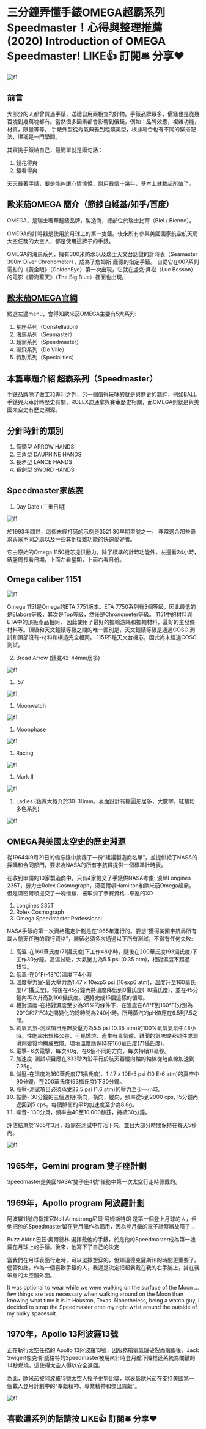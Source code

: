 # 三分鐘弄懂手錶OMEGA超霸系列Speedmaster！心得與整理推薦 (2020) Introduction of OMEGA Speedmaster! LIKE👍 訂閱🛎 分享❤️
![f1](https://github.com/HCH1/blog/blob/master/fig/omega1a2.JPG)

## 前言
大部分的人都曾買過手錶，送禮自用兩相宜的好物。手錶品牌眾多，價錢也是從幾百塊到幾萬塊都有。當然很多因素都會影響到價錢，例如：品牌效應，複雜功能，材質，限量等等。
手錶外型從秀氣典雅到粗曠美型，根據場合也有不同的穿搭配法，堪稱是一門學問。

其實挑手錶給自己，最簡單就是兩句話：
1. 錢花得爽
1. 錶看得爽

天天戴著手錶，要是能夠讓心情愉悅，耐用戴個十幾年，基本上就物超所值了。

## 歐米茄OMEGA 簡介（節錄自維基/知乎/百度）
OMEGA，是瑞士奢華鐘錶品牌，製造商，總部位於瑞士比爾（Biel / Bienne）。

OMEGA的計時器是使用於月球上的第一隻錶。後來所有參與美國國家航空航天局太空任務的太空人，都是使用這牌子的手錶。

OMEGA的海馬系列，擁有300米防水以及瑞士天文台認證的計時表（Seamaster 300m Diver Chronometer），成為了詹姆斯·龐德的指定手錶。
自從它在007系列電影的《黃金眼》（GoldenEye）第一次出現，它就在盧克·貝松（Luc Besson）的電影《碧海藍天》（The Big Blue）裡面也出現。

## [歐米茄OMEGA官網](https://www.omegawatches.com/)
點選左邊menu，會得知歐米茄OMEGA主要有5大系列:
1. 星座系列（Constellation）
1. 海馬系列（Seamaster）
1. 超霸系列（Speedmaster）
1. 碟飛系列（De Ville）
1. 特別系列（Specialities）

## 本篇專題介紹 超霸系列（Speedmaster）
手錶品牌除了做工和專利之外，另一個值得玩味的就是與歷史的羈絆，例如BALL手錶與火車計時歷史有關，ROLEX迪通拿與賽車歷史相關，而OMEGA則就是與美國太空史有歷史淵源。

## 分針時針的類別

1. 箭頭型 ARROW HANDS 
1. 三角型 DAUPHINE HANDS
1. 長矛型 LANCE HANDS
1. 長劍型 SWORD HANDS

## Speedmaster家族表

1. Day Date (三重日期)

![f1](https://github.com/HCH1/blog/blob/master/fig/sm2a.JPG)

於1993年問世，這個未經打磨的示例是3521.30早期型號之一。 非常適合那些尋求與眾不同之處以及一些其他復雜功能的快速愛好者。

它由原始的Omega 1150機芯提供動力。除了標準的計時功能外，左邊看24小時，錶盤周長看日期，上面左看星期，上面右看月份。


## Omega caliber 1151
![f1](https://github.com/HCH1/blog/blob/master/fig/eta7751.JPG)

Omega 1151是Omega的ETA 7751版本。ETA 7750系列有3個等級，因此最低的是Elabore等級，其次是Top等級，然後是Chronometer等級。 1151中的材料與ETA中的頂級產品相同，
因此使用了最好的擺輪游絲和擺輪材料，最好的主發條材料等。頂級和天文鐘錶等級之間的唯一區別是，天文鐘錶等級是通過COSC 測試和頂部沒有-材料和構造完全相同。 
1151不是天文台機芯，因此尚未經過COSC測試。


2. Broad Arrow (錶寬42-44mm居多)

![f1](https://github.com/HCH1/blog/blob/master/fig/sm2b.JPG)


1. '57

![f1](https://github.com/HCH1/blog/blob/master/fig/sm2c.JPG)


1. Moonwatch

![f1](https://github.com/HCH1/blog/blob/master/fig/sm2d.JPG)


1. Moonphase

![f1](https://github.com/HCH1/blog/blob/master/fig/sm2e.JPG)


1. Racing

![f1](https://github.com/HCH1/blog/blob/master/fig/sm2f.JPG)


1. Mark II

![f1](https://github.com/HCH1/blog/blob/master/fig/sm2g.JPG)


1. Ladies (錶寬大概介於30-38mm。表面設計有橢圓形居多，大數字，紅橘粉多色系列)

![f1](https://github.com/HCH1/blog/blob/master/fig/sm2h.JPG)





## OMEGA與美國太空史的歷史淵源
從1964年9月21日的備忘錄中摘錄了一份“建議製造商名單”，並提供給了NASA的採購和合同部門，要求為NASA的所有宇航員提供一個標準計時表。

在收到申請的10家製造商中，只有4家提交了手錶供NASA考慮: 浪琴Longines 235T，勞力士Rolex Cosmograph，漢密爾頓Hamilton和歐米茄Omega超霸。
但是漢密爾頓提交了一塊懷錶，被取消了參賽資格...來亂的XD

1. Longines 235T
1. Rolex Cosmograph
1. Omega Speedmaster Professional

NASA手錶的第一次資格鑑定計劃是在1965年進行的。要想“獲得美國宇航局所有載人航天任務的飛行資格”，腕錶必須多次通過以下所有測試，不得有任何失敗:

1. 高溫-在160華氏度(71攝氏度)下工作48小時，隨後在200華氏度(93攝氏度)下工作30分鐘。高溫試驗，大氣壓力為5.5 psi (0.35 atm)，相對濕度不超過15%。
1. 低溫-在0°F(-18°C)溫度下4小時
1. 溫度壓力室-最大壓力為1.47 x 10exp5 psi (10exp6 atm)，溫度升至160華氏度(71攝氏度)。然後在45分鐘內將溫度降低到0攝氏度(-18攝氏度)，並在45分鐘內再次升高到160攝氏度。還將完成15個這樣的循環。
1. 相對濕度-在相對濕度至少為95%的條件下，在溫度在68°F到160°F(分別為20°C和71°C)之間變化的總時間為240小時。所用蒸汽的pH值應在6.5到7.5之間。
1. 純氧氣氛-測試項目應置於壓力為5.5 psi (0.35 atm)的100%氧氣氣氛中48小時。性能超出規格公差、可見燃燒、產生有毒氣體、難聞的氣味或密封件或潤滑劑變質均構成故障。環境溫度應保持在160華氏度(71攝氏度)。
1. 電擊- 6次電擊，每次40g，在6個不同的方向，每次持續11毫秒。
1. 加速度-測試項目應在333秒內沿平行於航天器縱向軸的軸線從1g直線加速到7.25g。
1. 減壓-在溫度為160華氏度(71攝氏度)、1.47 x 10E-5 psi (10 E-6 atm)的真空中90分鐘，在200華氏度(93攝氏度)下30分鐘。
1. 高壓-測試項目必須承受23.5 psi (1.6 atm)的壓力至少一小時。
1. 振動- 30分鐘的三個週期(橫向，橫向，縱向，頻率從5到2000 cps, 15分鐘內返回到5 cps。每個脈衝的平均加速度至少為8.8g。
1. 噪音- 130分貝，頻率由40至10,000赫茲，持續30分鐘。

評估結束於1965年3月，超霸在測試中存活下來，並且大部分時間保持在每天5秒內。

![f1](https://github.com/HCH1/blog/blob/master/fig/omega321.JPG)

## 1965年，Gemini program 雙子座計劃
Speedmaster是美國NASA“雙子座4號”任務中第一次太空行走時佩戴的。

## 1969年，Apollo program 阿波羅計劃
阿波羅11號的指揮官Neil Armstrong尼爾·阿姆斯特朗 是第一個登上月球的人，但他把他的Speedmaster留在登月艙作為備用，因為登月艙的電子計時器故障了...

Buzz Aldrin巴茲·奧爾德林 選擇戴他的手錶，於是他的Speedmaster成為第一塊戴在月球上的手錶。後來，他寫下了自己的決定:

當我們在月球表面行走時，可以選擇想穿的，但知道德克薩斯州的時間更重要了。儘管如此，作為一個喜歡手錶的人，我還是決定把超霸戴在我的右手腕上，掛在我笨重的太空服外面。

It was optional to wear while we were walking on the surface of the Moon ... few things are less necessary when walking around on the Moon than knowing what time it is in Houston, Texas. Nonetheless, being a watch guy, I decided to strap the Speedmaster onto my right wrist around the outside of my bulky spacesuit.

## 1970年，Apollo 13阿波羅13號
正在執行太空任務的 Apollo 13阿波羅13號，因服務艙氧氣罐破裂而癱瘓後，Jack Swigert傑克·斯威格特的Speedmaster被用來計時登月艙下降推進系統為關鍵的14秒燃燒，這使得太空人得以安全返回。

為此，歐米茄被阿波羅13號太空人授予史努比獎，以表彰歐米茄在支持美國第一個載人登月計劃中的“奉獻精神、專業精神和傑出貢獻”。

![f1](https://github.com/HCH1/blog/blob/master/fig/sm3a.JPG)

## 喜歡這系列的話請按 LIKE👍 訂閱🛎 分享❤️
